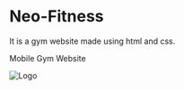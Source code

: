 # Neo-Fitness

It is a gym website made using html and css.


Mobile Gym Website



![Logo](https://kartik-roy.github.io/Neo-Fitness/1st.png)
